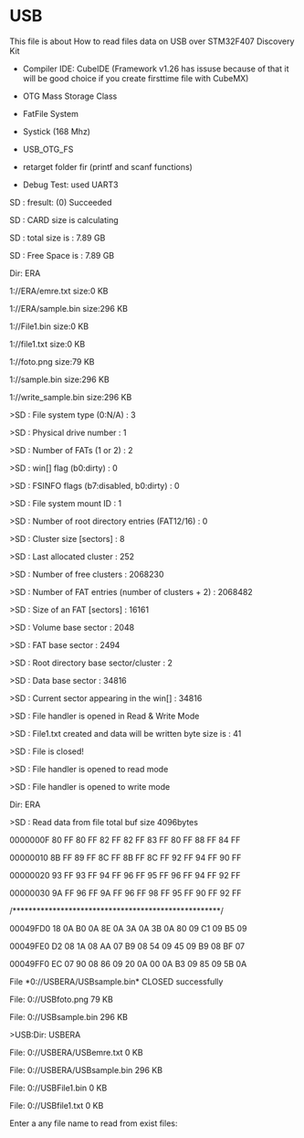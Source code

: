 # USB 

This file is about How to read files data on USB over STM32F407 Discovery Kit

  - Compiler IDE: CubeIDE  (Framework v1.26 has issuse because of that it will be good choice if you create firsttime file with CubeMX)
  
  - OTG Mass Storage Class
  - FatFile System
  - Systick (168 Mhz)
  - USB_OTG_FS
  - retarget folder fir (printf and scanf functions)
  - Debug Test: used UART3  
 
<p>SD : fresult: (0) Succeeded
<p>SD : CARD size is calculating 
<p>SD : total size is : 7.89 GB 
<p>SD : Free Space is : 7.89 GB 
<p>Dir: ERA

<p>1://ERA/emre.txt size:0 KB 
<p>1://ERA/sample.bin size:296 KB 
<p>1://File1.bin size:0 KB 
<p>1://file1.txt size:0 KB 
<p>1://foto.png size:79 KB 
<p>1://sample.bin size:296 KB 
<p>1://write_sample.bin size:296 KB 
<p>
<p>
<p>>SD : File system type (0:N/A) : 3
<p>>SD : Physical drive number : 1
<p>>SD : Number of FATs (1 or 2) : 2
<p>>SD : win[] flag (b0:dirty) : 0
<p>>SD : FSINFO flags (b7:disabled, b0:dirty) : 0
<p>>SD : File system mount ID : 1
<p>>SD : Number of root directory entries (FAT12/16) : 0
<p>>SD : Cluster size [sectors] : 8
<p>>SD : Last allocated cluster : 252
<p>>SD : Number of free clusters : 2068230
<p>>SD : Number of FAT entries (number of clusters + 2) : 2068482
<p>>SD : Size of an FAT [sectors] : 16161
<p>>SD : Volume base sector : 2048
<p>>SD : FAT base sector : 2494
<p>>SD : Root directory base sector/cluster : 2
<p>>SD : Data base sector : 34816
<p>>SD : Current sector appearing in the win[] : 34816
<p>>SD : File handler is opened in Read & Write Mode
<p>>SD : File1.txt created and data will be written  byte size is : 41 
<p>>SD : File is closed!
<p>>SD : File handler is opened to read mode
<p>>SD : File handler is opened to write mode
<p>Dir: ERA
<p>
<p>>SD : Read data from file total buf size 4096bytes
<p>0000000F 80 FF 80 FF 82 FF 82 FF 83 FF 80 FF 88 FF 84 FF  
<p>00000010 8B FF 89 FF 8C FF 8B FF 8C FF 92 FF 94 FF 90 FF  
<p>00000020 93 FF 93 FF 94 FF 96 FF 95 FF 96 FF 94 FF 92 FF  
<p>00000030 9A FF 96 FF 9A FF 96 FF 98 FF 95 FF 90 FF 92 FF  
<p>
<p> 
<p> 
<p>/****************************************************/
<p>  
<p> 
<p>00049FD0 18 0A B0 0A 8E 0A 3A 0A 3B 0A 80 09 C1 09 B5 09  
<p>00049FE0 D2 08 1A 08 AA 07 B9 08 54 09 45 09 B9 08 BF 07  
<p>00049FF0 EC 07 90 08 86 09 20 0A 00 0A B3 09 85 09 5B 0A
<p>
<p>
<p>File *0://USBERA/USBsample.bin* CLOSED successfully
<p>
<p>	File: 0://USBfoto.png  79 KB
<p>	File: 0://USBsample.bin  296 KB
<p>
<p>
<p>>USB:Dir: USBERA
<p>	File: 0://USBERA/USBemre.txt  0 KB
<p>	File: 0://USBERA/USBsample.bin  296 KB
<p>	File: 0://USBFile1.bin  0 KB
<p>	File: 0://USBfile1.txt  0 KB
<p>
<p>Enter a any file name to read from exist files:



